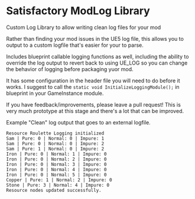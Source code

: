 # Satisfactory ModLog Library
Custom Log Library to allow writing clean log files for your mod

Rather than finding your mod issues in the UE5 log file, this allows you to output to a custom logfile that's easier for your to parse.

Includes blueprint callable logging functions as well, including the ability to override the log output to revert back to using UE_LOG so you can change the behavior of logging before packaging yuor mod.

It has some configuration in the header file you will need to do before it works. 
I suggest to call the `static void InitializeLoggingModule();` in blueprint in your GameInstance module.

If you have feedback/improvements, please leave a pull request! This is very much prototype at this stage and there's a lot that can be improved.

Example "Clean" log output that goes to an external logfile.
```
Resource Roulette Logging initialized
Sam | Pure: 0 | Normal: 0 | Impure: 1
Sam | Pure: 0 | Normal: 0 | Impure: 2
Sam | Pure: 1 | Normal: 0 | Impure: 2
Iron | Pure: 0 | Normal: 1 | Impure: 0
Iron | Pure: 0 | Normal: 2 | Impure: 0
Iron | Pure: 0 | Normal: 3 | Impure: 0
Iron | Pure: 0 | Normal: 4 | Impure: 0
Iron | Pure: 0 | Normal: 5 | Impure: 0
Copper | Pure: 1 | Normal: 2 | Impure: 0
Stone | Pure: 3 | Normal: 4 | Impure: 0
Resource nodes updated successfully.
```
